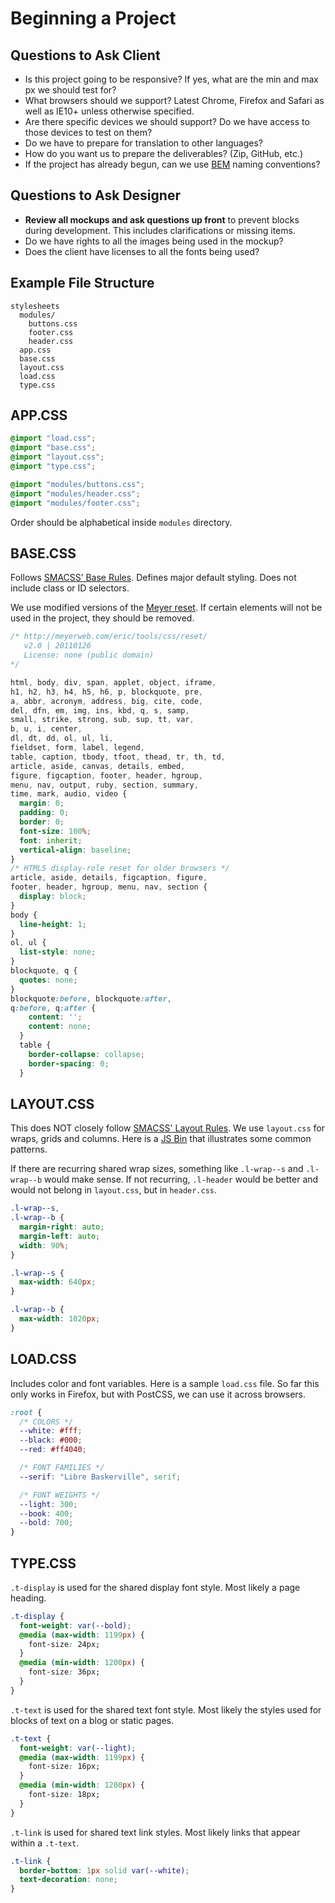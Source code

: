 # Beginning a Project

## Questions to Ask Client

* Is this project going to be responsive? If yes, what are the min and
  max px we should test for?
* What browsers should we support? Latest Chrome, Firefox and
  Safari as well as IE10+ unless otherwise specified.
* Are there specific devices we should support? Do we have access to
  those devices to test on them?
* Do we have to prepare for translation to other languages?
* How do you want us to prepare the deliverables? (Zip, GitHub, etc.)
* If the project has already begun, can we use
  [BEM](https://github.com/dockyard/styleguides/blob/master/ux-dev/class-naming-conventions.md#bem-naming-conventions)
  naming conventions?

## Questions to Ask Designer

* __Review all mockups and ask questions up front__ to prevent blocks
  during development. This includes clarifications or missing items.
* Do we have rights to all the images being used in the mockup?
* Does the client have licenses to all the fonts being used?

## Example File Structure

```
stylesheets
  modules/
    buttons.css
    footer.css
    header.css
  app.css
  base.css
  layout.css
  load.css
  type.css
```

## APP.CSS

```css
@import "load.css";
@import "base.css";
@import "layout.css";
@import "type.css";

@import "modules/buttons.css";
@import "modules/header.css";
@import "modules/footer.css";
```

Order should be alphabetical inside `modules` directory.

## BASE.CSS

Follows
[SMACSS’ Base Rules](https://smacss.com/book/type-base). Defines major default styling.
Does not include class or ID selectors.

We use modified versions of the
[Meyer reset](http://meyerweb.com/eric/tools/css/reset/).
If certain elements will not be used in the project, they should be removed.

```css
/* http://meyerweb.com/eric/tools/css/reset/
   v2.0 | 20110126
   License: none (public domain)
*/

html, body, div, span, applet, object, iframe,
h1, h2, h3, h4, h5, h6, p, blockquote, pre,
a, abbr, acronym, address, big, cite, code,
del, dfn, em, img, ins, kbd, q, s, samp,
small, strike, strong, sub, sup, tt, var,
b, u, i, center,
dl, dt, dd, ol, ul, li,
fieldset, form, label, legend,
table, caption, tbody, tfoot, thead, tr, th, td,
article, aside, canvas, details, embed,
figure, figcaption, footer, header, hgroup,
menu, nav, output, ruby, section, summary,
time, mark, audio, video {
  margin: 0;
  padding: 0;
  border: 0;
  font-size: 100%;
  font: inherit;
  vertical-align: baseline;
}
/* HTML5 display-role reset for older browsers */
article, aside, details, figcaption, figure,
footer, header, hgroup, menu, nav, section {
  display: block;
}
body {
  line-height: 1;
}
ol, ul {
  list-style: none;
}
blockquote, q {
  quotes: none;
}
blockquote:before, blockquote:after,
q:before, q:after {
    content: '';
    content: none;
  }
  table {
    border-collapse: collapse;
    border-spacing: 0;
  }
```

## LAYOUT.CSS

This does NOT closely follow
[SMACSS' Layout Rules](https://smacss.com/book/type-layout).
We use `layout.css` for wraps, grids and columns. Here is a
[JS Bin](http://jsbin.com/tiyome/3/edit?html,css,output) that illustrates some
common patterns.

If there are recurring shared wrap sizes, something like `.l-wrap--s`
and `.l-wrap--b` would make sense. If not recurring, `.l-header` would
be better and would not belong in `layout.css`, but in `header.css`.

```css
.l-wrap--s,
.l-wrap--b {
  margin-right: auto;
  margin-left: auto;
  width: 90%;
}

.l-wrap--s {
  max-width: 640px;
}

.l-wrap--b {
  max-width: 1020px;
}
```

## LOAD.CSS

Includes color and font variables. Here is a sample `load.css` file. So
far this only works in Firefox, but with PostCSS, we can use it across
browsers.

```css
:root {
  /* COLORS */
  --white: #fff;
  --black: #000;
  --red: #ff4040;

  /* FONT FAMILIES */
  --serif: "Libre Baskerville", serif;

  /* FONT WEIGHTS */
  --light: 300;
  --book: 400;
  --bold: 700;
}
```

## TYPE.CSS

`.t-display` is used for the shared display font style. Most likely a
page heading.

```css
.t-display {
  font-weight: var(--bold);
  @media (max-width: 1199px) {
    font-size: 24px;
  }
  @media (min-width: 1200px) {
    font-size: 36px;
  }
}
```

`.t-text` is used for the shared text font style. Most likely the styles
used for blocks of text on a blog or static pages.

```css
.t-text {
  font-weight: var(--light);
  @media (max-width: 1199px) {
    font-size: 16px;
  }
  @media (min-width: 1200px) {
    font-size: 18px;
  }
}
```

`.t-link` is used for shared text link styles. Most likely links that
appear within a `.t-text`.

```css
.t-link {
  border-bottom: 1px solid var(--white);
  text-decoration: none;
}
```
